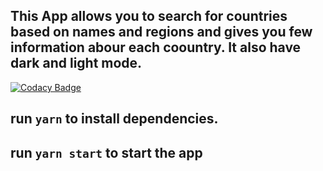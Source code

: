 ## This App allows you to search for countries based on names and regions and gives you few information abour each coountry. It also have dark and light mode. 

[![Codacy Badge](https://api.codacy.com/project/badge/Grade/60c1d0cd41f94f2780eab6f76ff153b5)](https://app.codacy.com/gh/consoledot/countries-?utm_source=github.com&utm_medium=referral&utm_content=consoledot/countries-&utm_campaign=Badge_Grade)

## run `yarn` to install dependencies. 
## run `yarn start` to start the app